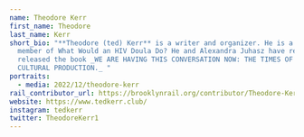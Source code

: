 ```yaml
---
name: Theodore Kerr
first_name: Theodore
last_name: Kerr
short_bio: "**Theodore (ted) Kerr** is a writer and organizer. He is a founding
  member of What Would an HIV Doula Do? He and Alexandra Juhasz have recently
  released the book _WE ARE HAVING THIS CONVERSATION NOW: THE TIMES OF AIDS
  CULTURAL PRODUCTION._ "
portraits:
  - media: 2022/12/theodore-kerr
rail_contributor_url: https://brooklynrail.org/contributor/Theodore-Kerr
website: https://www.tedkerr.club/
instagram: tedkerr
twitter: TheodoreKerr1
---
```

